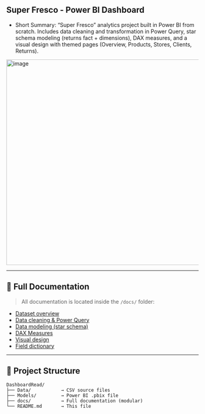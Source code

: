## Super Fresco - Power BI Dashboard

* Short Summary: “Super Fresco” analytics project built in Power BI from scratch. Includes data cleaning and transformation in Power Query, star schema modeling (returns fact + dimensions), DAX measures, and a visual design with themed pages (Overview, Products, Stores, Clients, Returns).

<div> <img width="937" height="537" alt="image" src="https://github.com/user-attachments/assets/a0f1edc8-9edc-4da1-a3ed-8bc9c249dd4f" /></div>

---

## 📂 Full Documentation

> All documentation is located inside the `/docs/` folder:

- [ Dataset overview](docs/01_dataset.md)  
- [ Data cleaning & Power Query](docs/02_powerquery.md)  
- [ Data modeling (star schema)](docs/03_modeling.md)  
- [ DAX Measures](docs/04_dax_measures.md)  
- [ Visual design](docs/05_visuals.md)  
- [ Field dictionary](docs/06_field_dictionary.md)  

---

## 📁 Project Structure

```plaintext
DashboardRead/
├── Data/           → CSV source files  
├── Models/         → Power BI .pbix file  
├── docs/           → Full documentation (modular)  
└── README.md       → This file
